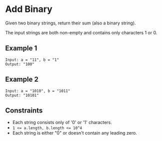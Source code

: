 # Add Binary

Given two binary strings, return their sum (also a binary string).

The input strings are both non-empty and contains only characters 1 or 0.

## Example 1

```
Input: a = "11", b = "1"
Output: "100"
```

## Example 2

```
Input: a = "1010", b = "1011"
Output: "10101"
```

## Constraints

- Each string consists only of '0' or '1' characters.
- `1 <= a.length, b.length <= 10^4`
- Each string is either "0" or doesn't contain any leading zero.
